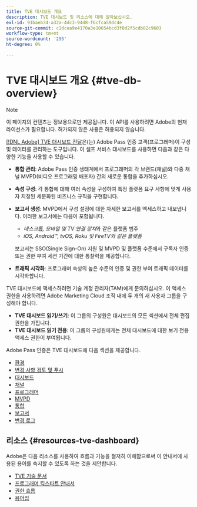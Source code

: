 ```yaml
---
title: TVE 대시보드 개요
description: TVE 대시보드 및 리소스에 대해 알아보십시오.
exl-id: 91baeb34-a32a-4dc3-94d8-f6cfca59dc4e
source-git-commit: c2dcea9e4170a3e10654bcd3f8d2f5cdb82c9603
workflow-type: tm+mt
source-wordcount: '295'
ht-degree: 0%

---
```


# TVE 대시보드 개요 {#tve-db-overview}

>[!NOTE]
>
>이 페이지의 컨텐츠는 정보용으로만 제공됩니다. 이 API를 사용하려면 Adobe의 현재 라이선스가 필요합니다. 허가되지 않은 사용은 허용되지 않습니다.

[[!DNL Adobe] TVE 대시보드 전달](https://experience.adobe.com/pass/authentication)은(는) Adobe Pass 인증 고객(프로그래머)이 구성 및 데이터를 관리하는 도구입니다. 이 셀프 서비스 대시보드를 사용하면 다음과 같은 다양한 기능을 사용할 수 있습니다.

* **통합 관리**: Adobe Pass 인증 생태계에서 프로그래머의 각 브랜드(채널)와 다중 채널 MVPD(비디오 프로그래밍 배포자) 간의 새로운 통합을 추가하십시오.

* **속성 구성**: 각 통합에 대해 여러 속성을 구성하여 특정 플랫폼 요구 사항에 맞게 사용자 지정된 세분화된 비즈니스 규칙을 구현합니다.

* **보고서 생성**: MVPD에서 구성 설정에 대한 자세한 보고서를 액세스하고 내보냅니다. 이러한 보고서에는 다음이 포함됩니다.
   * *데스크톱, 모바일 및 TV 연결 장치*&#x200B;와 같은 플랫폼 범주
   * *iOS, Android™, tvOS, Roku 및 FireTV와 같은 플랫폼*

  보고서는 SSO(Single Sign-On) 지원 및 MVPD 및 플랫폼 수준에서 구독자 인증 또는 권한 부여 세션 기간에 대한 통찰력을 제공합니다.

* **트래픽 시각화**: 프로그래머 속성의 높은 수준의 인증 및 권한 부여 트래픽 데이터를 시각화합니다.

TVE 대시보드에 액세스하려면 기술 계정 관리자(TAM)에게 문의하십시오. 이 액세스 권한을 사용하려면 Adobe Marketing Cloud 조직 내에 두 개의 새 사용자 그룹을 구성해야 합니다.

* **TVE 대시보드 읽기/쓰기**: 이 그룹의 구성원은 대시보드의 모든 섹션에서 전체 편집 권한을 가집니다.
* **TVE 대시보드 읽기 전용**: 이 그룹의 구성원에게는 전체 대시보드에 대한 보기 전용 액세스 권한이 부여됩니다.

Adobe Pass 인증은 TVE 대시보드에 다음 섹션을 제공합니다.

* [환경](/help/authentication/tve-dashboard-environments.md)
* [변경 사항 검토 및 푸시](/help/authentication/tve-dashboard-review-push-changes.md)
* [대시보드](/help/authentication/tve-dashboard-home.md)
* [채널](/help/authentication/tve-dashboard-channels.md)
* [프로그래머](/help/authentication/tve-dashboard-programmers.md)
* [MVPD](/help/authentication/tve-dashboard-mvpds.md)
* [통합](/help/authentication/tve-dashboard-integrations.md)
* [보고서](/help/authentication/tve-dashboard-reports.md)
* [변경 로그](/help/authentication/tve-dashboard-changes-log.md)

## 리소스 {#resources-tve-dashboard}

Adobe은 다음 리소스를 사용하여 흐름과 기능을 철저히 이해함으로써 이 안내서에 사용된 용어를 숙지할 수 있도록 하는 것을 제안합니다.

* [TVE 기술 문서](/help/authentication/technical-paper.md)
* [프로그래머 킥스타트 안내서](/help/authentication/programmer-kickstart-guide.md)
* [권한 흐름](/help/authentication/entitlement-flow.md)
* [용어집](/help/authentication/glossary.md)
